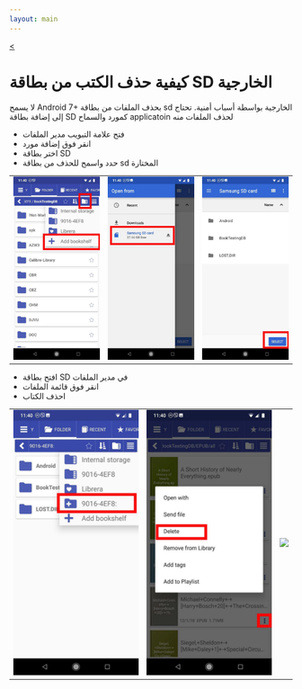 ```yaml
---
layout: main
---
```

[<](/wiki/faq/ar)

# كيفية حذف الكتب من بطاقة SD الخارجية

لا يسمح Android 7+ بحذف الملفات من بطاقة sd الخارجية بواسطة
أسباب أمنية.
تحتاج إلى إضافة بطاقة SD كمورد والسماح applicatoin لحذف الملفات منه

* فتح علامة التبويب مدير الملفات
* انقر فوق إضافة مورد
* اختر بطاقة SD
* حدد واسمح للحذف من بطاقة sd المختارة

||||
|-|-|-|
|![](1.jpg)|![](2.jpg)|![](3.jpg)|

* افتح بطاقة SD في مدير الملفات
* انقر فوق قائمة الملفات
* احذف الكتاب

||||
|-|-|-|
|![](4.jpg)|![](5.jpg)|![](6.jpg)|
